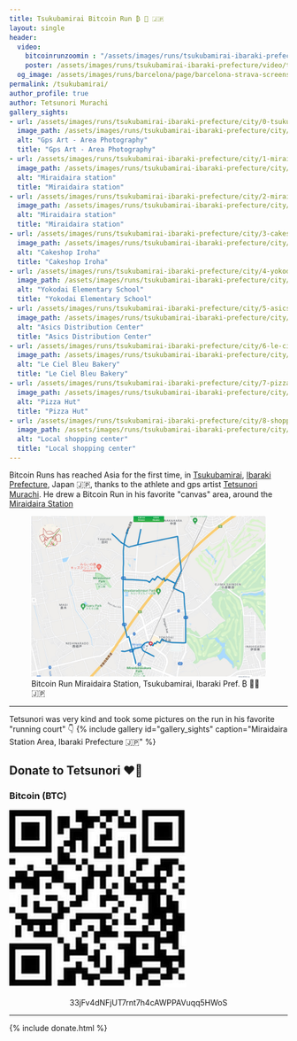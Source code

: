 ```yaml
---
title: Tsukubamirai Bitcoin Run ₿ 🏃 🇯🇵 
layout: single
header:
  video:
    bitcoinrunzoomin : "/assets/images/runs/tsukubamirai-ibaraki-prefecture/video/7-tsukubamirai-pref-zoomin-closer-3-1920x1080.m4v"
    poster: /assets/images/runs/tsukubamirai-ibaraki-prefecture/video/tsukubamirai-screenshot-google-earth-1920x1080.jpeg
  og_image: /assets/images/runs/barcelona/page/barcelona-strava-screenshot-1200x800.jpeg
permalink: /tsukubamirai/
author_profile: true
author: Tetsunori Murachi
gallery_sights:
- url: /assets/images/runs/tsukubamirai-ibaraki-prefecture/city/0-tsukubamirai-author-area-photography.jpeg
  image_path: /assets/images/runs/tsukubamirai-ibaraki-prefecture/city/0-tsukubamirai-author-area-photography.jpeg
  alt: "Gps Art - Area Photography"
  title: "Gps Art - Area Photography"
- url: /assets/images/runs/tsukubamirai-ibaraki-prefecture/city/1-miraidaira-station.jpeg
  image_path: /assets/images/runs/tsukubamirai-ibaraki-prefecture/city/1-miraidaira-station.jpeg
  alt: "Miraidaira station"
  title: "Miraidaira station"
- url: /assets/images/runs/tsukubamirai-ibaraki-prefecture/city/2-miraidaira-station.jpeg
  image_path: /assets/images/runs/tsukubamirai-ibaraki-prefecture/city/2-miraidaira-station.jpeg
  alt: "Miraidaira station"
  title: "Miraidaira station"
- url: /assets/images/runs/tsukubamirai-ibaraki-prefecture/city/3-cakeshop-iroha.jpeg
  image_path: /assets/images/runs/tsukubamirai-ibaraki-prefecture/city/3-cakeshop-iroha.jpeg
  alt: "Cakeshop Iroha"
  title: "Cakeshop Iroha"
- url: /assets/images/runs/tsukubamirai-ibaraki-prefecture/city/4-yokodai-elementary-school.jpeg
  image_path: /assets/images/runs/tsukubamirai-ibaraki-prefecture/city/4-yokodai-elementary-school.jpeg
  alt: "Yokodai Elementary School"
  title: "Yokodai Elementary School"
- url: /assets/images/runs/tsukubamirai-ibaraki-prefecture/city/5-asics-distribution-center.jpeg
  image_path: /assets/images/runs/tsukubamirai-ibaraki-prefecture/city/5-asics-distribution-center.jpeg
  alt: "Asics Distribution Center"
  title: "Asics Distribution Center"
- url: /assets/images/runs/tsukubamirai-ibaraki-prefecture/city/6-le-ciel-bleu-bakery.jpeg
  image_path: /assets/images/runs/tsukubamirai-ibaraki-prefecture/city/6-le-ciel-bleu-bakery.jpeg
  alt: "Le Ciel Bleu Bakery"
  title: "Le Ciel Bleu Bakery"
- url: /assets/images/runs/tsukubamirai-ibaraki-prefecture/city/7-pizza-hut.jpeg
  image_path: /assets/images/runs/tsukubamirai-ibaraki-prefecture/city/7-pizza-hut.jpeg
  alt: "Pizza Hut"
  title: "Pizza Hut"
- url: /assets/images/runs/tsukubamirai-ibaraki-prefecture/city/8-shopping-center.jpeg
  image_path: /assets/images/runs/tsukubamirai-ibaraki-prefecture/city/8-shopping-center.jpeg
  alt: "Local shopping center"
  title: "Local shopping center"
---
```


Bitcoin Runs has reached Asia for the first time, in [Tsukubamirai](https://en.wikipedia.org/wiki/Tsukubamirai,_Ibaraki),
[Ibaraki Prefecture](https://en.wikipedia.org/wiki/Ibaraki_Prefecture), Japan 🇯🇵,
thanks to the athlete and gps artist [Tetsunori Murachi](https://www.instagram.com/tettsu777/). He drew a Bitcoin Run
in his favorite "canvas" area, around the [Miraidaira Station](https://en.wikipedia.org/wiki/Miraidaira_Station)

<figure class="image">
  <a href="https://routes.rungoapp.com/route/3uFvU89Thg" target="_blank">
    <img src="/assets/images/runs/tsukubamirai-ibaraki-prefecture/page/screenshot-map-rungoapp-miraidaira-bitcoin-run.jpeg" alt="Bitcoin Run Miraidaira Station, Ibaraki Pref. ₿ 🏃‍♂️ 🇯🇵">
  </a>
  <figcaption>Bitcoin Run Miraidaira Station, Tsukubamirai, Ibaraki Pref. ₿ 🏃‍♂️ 🇯🇵</figcaption>
</figure>

<hr>

Tetsunori was very kind and took some pictures on the run in his favorite "running court" 👇
{% include gallery id="gallery_sights" caption="Miraidaira Station Area, Ibaraki Prefecture 🇯🇵" %}

## Donate to Tetsunori ️❤️🙏

### Bitcoin (BTC)

<div class="crypto-donation-entry">
  <a href="/assets/images/runs/tsukubamirai-ibaraki-prefecture/page/author-btc-address.jpeg">
    <img src="/assets/images/runs/tsukubamirai-ibaraki-prefecture/page/author-btc-address.jpeg" alt="image-left" class="align-center">
  </a>

  <p style="text-align:center;margin-top:1rem">33jFv4dNFjUT7rnt7h4cAWPPAVuqq5HWoS</p>
</div>

<hr>

{% include donate.html %}  
  
  
